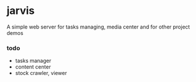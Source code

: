 # jarvis

A simple web server for tasks managing, media center and for other project demos

### todo
* tasks manager
* content center
* stock crawler, viewer